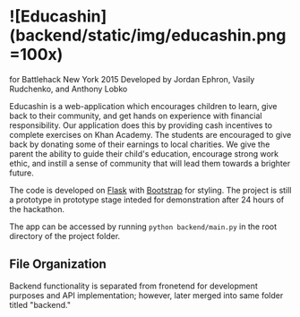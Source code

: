 ![Educashin](backend/static/img/educashin.png =100x)
====
for Battlehack New York 2015
Developed by Jordan Ephron, Vasily Rudchenko, and Anthony Lobko

Educashin is a web-application which encourages children to learn, give back to their community, and get hands on experience with financial responsibility.
Our application does this by providing cash incentives to complete exercises on Khan Academy. The students are encouraged to give back by donating some of their earnings to local charities. We give the parent the ability to guide their child's education, encourage strong work ethic, and instill a sense of community that will lead them towards a brighter future.

The code is developed on [Flask](http://flask.pocoo.org/) with [Bootstrap](http://getbootstrap.com) for styling. The project is still a prototype in prototype stage inteded for demonstration after 24 hours of the hackathon.

The app can be accessed by running ```python backend/main.py``` in the root directory of the project folder.

<h2>File Organization</h2>
Backend functionality is separated from fronetend for development purposes and API implementation; however, later merged into same folder titled "backend."
